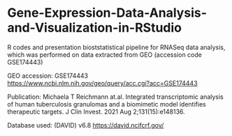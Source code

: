 # Gene-Expression-Data-Analysis-and-Visualization-in-RStudio
R codes and presentation
bioststatistical pipeline for RNASeq data analysis, which was performed on data extracted from GEO (accession code GSE174443)

GEO accession: GSE174443 https://www.ncbi.nlm.nih.gov/geo/query/acc.cgi?acc=GSE174443 

Publication: Michaela T Reichmann at.al. Integrated transcriptomic analysis of human tuberculosis granulomas and a biomimetic model identifies therapeutic targets. J Clin Invest. 2021 Aug 2;131(15):e148136. 

Database used: (DAVID) v6.8 https://david.ncifcrf.gov/
